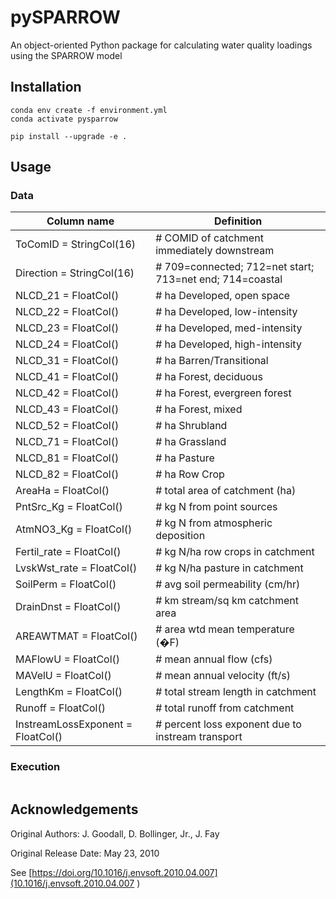 # pySPARROW

An object-oriented Python package for calculating water quality loadings using the SPARROW model

## Installation

```shell
conda env create -f environment.yml
conda activate pysparrow

pip install --upgrade -e .
```

## Usage

### Data

| Column name                       | Definition                                               |
|-----------------------------------|----------------------------------------------------------|
| ToComID = StringCol(16)           | # COMID of catchment immediately downstream              |
| Direction = StringCol(16)         | # 709=connected; 712=net start; 713=net end; 714=coastal |
| NLCD_21 = FloatCol()              | # ha Developed, open space                               |
| NLCD_22 = FloatCol()              | # ha Developed, low-intensity                            |
| NLCD_23 = FloatCol()              | # ha Developed, med-intensity                            |
| NLCD_24 = FloatCol()              | # ha Developed, high-intensity                           |
| NLCD_31 = FloatCol()              | # ha Barren/Transitional                                 |
| NLCD_41 = FloatCol()              | # ha Forest, deciduous                                   |
| NLCD_42 = FloatCol()              | # ha Forest, evergreen forest                            |
| NLCD_43 = FloatCol()              | # ha Forest, mixed                                       |
| NLCD_52 = FloatCol()              | # ha Shrubland                                           |
| NLCD_71 = FloatCol()              | # ha Grassland                                           |
| NLCD_81 = FloatCol()              | # ha Pasture                                             |
| NLCD_82 = FloatCol()              | # ha Row Crop                                            |
| AreaHa = FloatCol()               | # total area of catchment (ha)                           |
| PntSrc_Kg = FloatCol()            | # kg N from point sources                                |
| AtmNO3_Kg = FloatCol()            | # kg N from atmospheric deposition                       |
| Fertil_rate = FloatCol()          | # kg N/ha row crops in catchment                         |
| LvskWst_rate = FloatCol()         | # kg N/ha pasture in catchment                           |
| SoilPerm = FloatCol()             | # avg soil permeability (cm/hr)                          |
| DrainDnst = FloatCol()            | # km stream/sq km catchment area                         |
| AREAWTMAT = FloatCol()            | # area wtd mean temperature (�F)                         |
| MAFlowU = FloatCol()              | # mean annual flow (cfs)                                 |
| MAVelU = FloatCol()               | # mean annual velocity (ft/s)                            |
| LengthKm = FloatCol()             | # total stream length in catchment                       |
| Runoff = FloatCol()               | # total runoff from catchment                            |
| InstreamLossExponent = FloatCol() | # percent loss exponent due to instream transport        |

### Execution

```python

```

## Acknowledgements

Original Authors: J. Goodall, D. Bollinger, Jr., J. Fay

Original Release Date: May 23, 2010

See [https://doi.org/10.1016/j.envsoft.2010.04.007](10.1016/j.envsoft.2010.04.007
)
